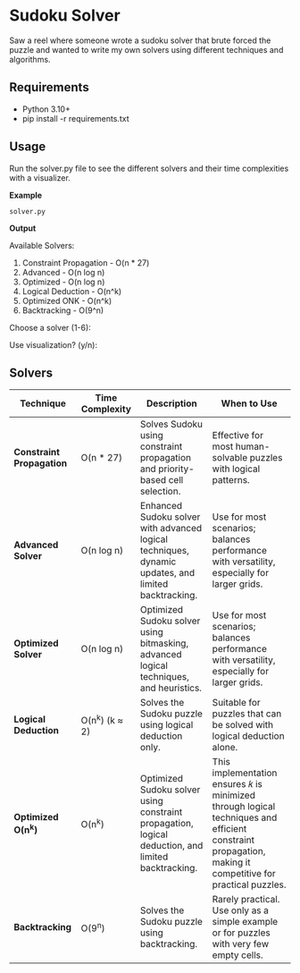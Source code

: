 # Sudoku Solver

Saw a reel where someone wrote a sudoku solver that brute forced the puzzle and wanted to write my own solvers using different techniques and algorithms.

## Requirements

- Python 3.10+
- pip install -r requirements.txt


## Usage

Run the solver.py file to see the different solvers and their time complexities with a visualizer.

__Example__

<code>solver.py</code>

__Output__

Available Solvers:
1. Constraint Propagation - O(n * 27)
2. Advanced - O(n log n)
3. Optimized - O(n log n)
4. Logical Deduction - O(n^k)
5. Optimized ONK - O(n^k)
6. Backtracking - O(9^n)

Choose a solver (1-6):

Use visualization? (y/n):


## Solvers

| **Technique**                  | **Time Complexity**         | **Description**                                                                                 | **When to Use**                                                                                       |
|--------------------------------|-----------------------------|-------------------------------------------------------------------------------------------------|-------------------------------------------------------------------------------------------------------|
| **Constraint Propagation**     | O(n * 27)                  | Solves Sudoku using constraint propagation and priority-based cell selection.     | Effective for most human-solvable puzzles with logical patterns.                                    |
| **Advanced Solver**           | O(n log n)     | Enhanced Sudoku solver with advanced logical techniques, dynamic updates, and limited backtracking.       | Use for most scenarios; balances performance with versatility, especially for larger grids.          |
| **Optimized Solver**           | O(n log n)     | Optimized Sudoku solver using bitmasking, advanced logical techniques, and heuristics.       | Use for most scenarios; balances performance with versatility, especially for larger grids.          |
| **Logical Deduction**         | O(n<sup>k</sup>) (k ≈ 2)             | Solves the Sudoku puzzle using logical deduction only.                              | Suitable for puzzles that can be solved with logical deduction alone.                              |
| **Optimized O(n<sup>k</sup>)**           | O(n<sup>k</sup>)     | Optimized Sudoku solver using constraint propagation, logical deduction, and limited backtracking.       | This implementation ensures 𝑘 is minimized through logical techniques and efficient constraint propagation, making it competitive for practical puzzles.          |
| **Backtracking**         | O(9<sup>n</sup>)                     | Solves the Sudoku puzzle using backtracking.             | Rarely practical. Use only as a simple example or for puzzles with very few empty cells.             |




